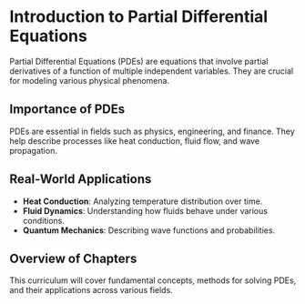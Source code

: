 # Introduction to Partial Differential Equations

Partial Differential Equations (PDEs) are equations that involve partial derivatives of a function of multiple independent variables. They are crucial for modeling various physical phenomena.

## Importance of PDEs

PDEs are essential in fields such as physics, engineering, and finance. They help describe processes like heat conduction, fluid flow, and wave propagation.

## Real-World Applications

- **Heat Conduction**: Analyzing temperature distribution over time.
- **Fluid Dynamics**: Understanding how fluids behave under various conditions.
- **Quantum Mechanics**: Describing wave functions and probabilities.

## Overview of Chapters

This curriculum will cover fundamental concepts, methods for solving PDEs, and their applications across various fields.
